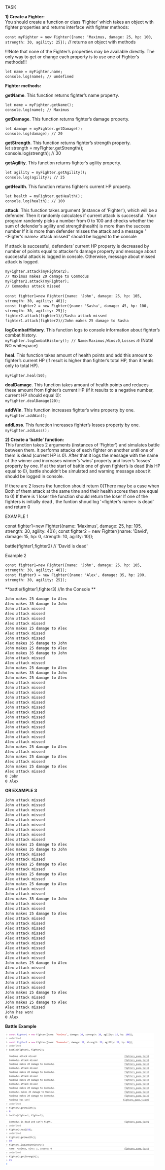 TASK  

**1) Create a Fighter:**  
You should create a function or class ‘Fighter’ which takes an object with fighter properties and returns interface with fighter methods:  

`const myFighter = new Fighter({name: ‘Maximus, damage: 25, hp: 100, strength: 30, agility: 25});` // returns an object with methods  

!!!Note that none of the Fighter’s properties may be available directly. The only way to get or change each property is to use one of Fighter’s methods!!!  
```
let name = myFighter.name;  
console.log(name); // undefined  
```


**Fighter methods:**  

**getName**. This function returns fighter’s name property.  
```
let name = myFighter.getName();  
console.log(name); // Maximus  
```


**getDamage**. This function returns fighter’s damage property.  
```
let damage = myFighter.getDamage();  
console.log(damage); // 20
```
  

**getStrength**. This function returns fighter’s strength property.  
	let strength = myFIghter.getStrength();  
	console.log(strength); // 30  

**getAgility**. This function returns fighter’s agility property.  
```
let agility = myFighter.getAgility();  
console.log(agility); // 25  
```


**getHealth**. This function returns fighter’s current HP property.  
```
let health = myFighter.getHealth();  
console.log(health); // 100 
```
 

**attack**. This function takes argument (instance of ‘Fighter’), which will be a defender. 
Then it randomly calculates if current attack is successful .
Your program randomly picks a number from 0 to 100 and checks whether the sum of defender's agility and strength(health) is more than the success number
If it is more than defender misses the attack 
and a message "<Figter's name> attack missed" should be logged to the console

If attack is successful, defenders’ current HP property is decreased by number of points equal to attacker’s damage property and
message about successful attack is logged in console. Otherwise, message about missed attack is logged.  
```
myFighter.attack(myFighter2);  
// Maximus makes 20 damage to Commodus  
myFighter2.attack(myFighter);  
// Commodus attack missed 

const fighter1=new Fighter({name: 'John', damage: 25, hp: 105, strength: 30, agility: 40});
const fighter2 = new Fighter({name: 'Sasha', damage: 45, hp: 100, strength: 30, agility: 25});
fighter2.attack(fighter1)//Sasha attack missed
fighter1.attack(fighter2)//John makes 25 damage to Sasha
```
 

**logCombatHistory**. This function logs to console information about fighter’s combat
history.  
`myFighter.logCombatHistory(); // Name:Maximus,Wins:0,Losses:0` (Note! NO whitespace) 

**heal**. This function takes amount of health points and add this amount to fighter’s current
HP (if result is higher than fighter’s total HP, than it heals only to total HP).  

`myFighter.heal(50);`

**dealDamage**. This function takes amount of health points and reduces these amount from fighter’s current HP (if it results to a negative number, current HP should equal 0):  
`myFighter.dealDamage(20);`

**addWin**. This function increases fighter’s wins property by one.  
`myFighter.addWin();`

**addLoss**. This function increases fighter’s losses property by one.  
`myFighter.addLoss();`

**2) Create a ‘battle’ function:**  
This function takes 2 arguments (instances of ‘Fighter’)  and simulates battle between them. It performs attacks of each fighter on another until one of them is dead (current HP is 0). After that it logs the message with the name of the winner and increases winner’s ‘wins’ property and loser’s ‘losses’ property by one.
If at the start of battle one of given fighter’s is dead (his HP equal to 0), battle shouldn’t be simulated and warning message about it should be logged in console.

If there are 2 losers the function should return 0(There may be a case when Both of them attack at the same time
and their health scores then are equal to 0)
If there is 1 loser the function should return the loser
If one of the fighters is initially dead , the funtion shoud log '<fighter's name> is dead' and return 0


EXAMPLE 1

const fighter1=new Fighter({name: 'Maximus', damage: 25, hp: 105, strength: 30, agility: 40});
const fighter2 = new Fighter({name: 'David', damage: 15, hp: 0, strength: 10, agility: 10});

battle(fighter1,fighter2) // 'David is dead'

Example 2


```
const fighter1=new Fighter({name: 'John', damage: 25, hp: 105, strength: 30, agility: 40});
const fighter3 = new Fighter({name: 'Alex', damage: 35, hp: 200, strength: 30, agility: 25});
```


**battle(fighter1,fighter3)
//In the Console **



```
John makes 25 damage to Alex
Alex makes 35 damage to John
John attack missed
Alex attack missed
John attack missed
Alex attack missed
John makes 25 damage to Alex
Alex attack missed
John attack missed
Alex makes 35 damage to John
John makes 25 damage to Alex
Alex makes 35 damage to John
John attack missed
Alex attack missed
John makes 25 damage to Alex
Alex makes 35 damage to John
John makes 25 damage to Alex
Alex attack missed
John attack missed
Alex attack missed
John attack missed
Alex attack missed
John attack missed
Alex attack missed
John attack missed
Alex attack missed
John attack missed
Alex attack missed
John attack missed
Alex attack missed
John makes 25 damage to Alex
Alex attack missed
John makes 25 damage to Alex
Alex attack missed
John makes 25 damage to Alex
Alex attack missed
0 John
0 Alex
```


**OR EXAMPLE 3**


```
John attack missed
John attack missed
Alex attack missed
John attack missed
Alex attack missed
John attack missed
Alex attack missed
John attack missed
Alex attack missed
John makes 25 damage to Alex
Alex makes 35 damage to John
John attack missed
Alex attack missed
John makes 25 damage to Alex
Alex attack missed
John makes 25 damage to Alex
Alex attack missed
John makes 25 damage to Alex
Alex attack missed
John attack missed
Alex makes 35 damage to John
John attack missed
Alex attack missed
John makes 25 damage to Alex
Alex attack missed
John attack missed
Alex attack missed
John attack missed
Alex attack missed
John attack missed
Alex attack missed
John attack missed
Alex attack missed
John makes 25 damage to Alex
Alex attack missed
John attack missed
Alex attack missed
John attack missed
Alex attack missed
John makes 25 damage to Alex
Alex attack missed
John makes 25 damage to Alex
Alex attack missed
John has won!
0 Alex
```


**Battle Example**  

![alt text](battle_example.png)
